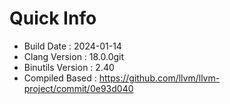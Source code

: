 # Quick Info
* Build Date : 2024-01-14
* Clang Version : 18.0.0git
* Binutils Version : 2.40
* Compiled Based : https://github.com/llvm/llvm-project/commit/0e93d040
